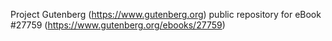 Project Gutenberg (https://www.gutenberg.org) public repository for eBook #27759 (https://www.gutenberg.org/ebooks/27759)
